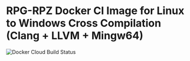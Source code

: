 # RPG-RPZ Docker CI Image for Linux to Windows Cross Compilation (Clang + LLVM + Mingw64)
![Docker Cloud Build Status](https://img.shields.io/docker/cloud/build/amphaal/rpgrpz-ci-windows)
